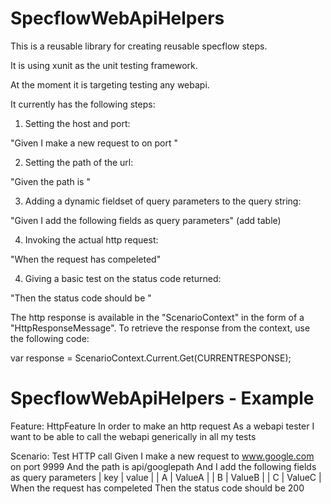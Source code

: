 SpecflowWebApiHelpers
=====================

This is a reusable library for creating reusable specflow steps.

It is using xunit as the unit testing framework.

At the moment it is targeting testing any webapi.

It currently has the following steps:

1) Setting the host and port:

"Given I make a new request to <host> on port <port>"

2) Setting the path of the url:

"Given the path is <path>"

3) Adding a dynamic fieldset of query parameters to the query string:

"Given I add the following fields as query parameters" (add table)

4) Invoking the actual http request:

"When the request has compeleted"

4) Giving a basic test on the status code returned:

"Then the status code should be <status code>"

The http response is available in the "ScenarioContext" in the form of a "HttpResponseMessage". 
To retrieve the response from the context, use the following code:

var response = ScenarioContext.Current.Get<HttpResponseMessage>(CURRENTRESPONSE);

SpecflowWebApiHelpers - Example
=====================

Feature: HttpFeature
	In order to make an http request
	As a webapi tester
	I want to be able to call the webapi generically in all my tests
	

Scenario: Test HTTP call
	Given I make a new request to www.google.com on port 9999
	And the path is api/googlepath
	And I add the following fields as query parameters
	| key   | value         |
	| A   | ValueA            |
	| B   | ValueB |
	| C | ValueC       |
	When the request has compeleted
	Then the status code should be 200
	
	
	
